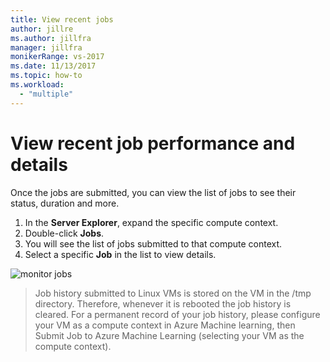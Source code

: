 ```yaml
---
title: View recent jobs
author: jillre
ms.author: jillfra
manager: jillfra
monikerRange: vs-2017
ms.date: 11/13/2017
ms.topic: how-to
ms.workload:
  - "multiple"
---
```

# View recent job performance and details

Once the jobs are submitted, you can view the list of jobs to see their status, duration and more.

1. In the **Server Explorer**, expand the specific compute context.
2. Double-click **Jobs**.
3. You will see the list of jobs submitted to that compute context.
4. Select a specific **Job** in the list to view details.

![monitor jobs](media/job-details/monitor-jobs.png)

> Job history submitted to Linux VMs is stored on the VM in the /tmp directory. Therefore, whenever it is rebooted the job history is cleared. For a permanent record of your job history, please configure your VM as a compute context in Azure Machine learning, then Submit Job to Azure Machine Learning (selecting your VM as the compute context).
